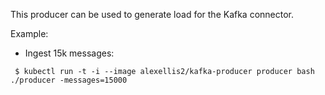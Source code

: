 This producer can be used to generate load for the Kafka connector.

Example:

* Ingest 15k messages:

```shell
 $ kubectl run -t -i --image alexellis2/kafka-producer producer bash
./producer -messages=15000
```

